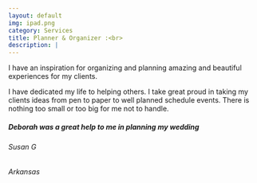 ```yaml
---
layout: default
img: ipad.png
category: Services
title: Planner & Organizer :<br>
description: |
---
```

  I have an inspiration for organizing and planning amazing and beautiful experiences for my clients. 
  
  <p>I have dedicated my life to helping others. I take great proud in taking my clients ideas from pen to paper to well planned schedule events. There is nothing too small or too big for me not to handle.</p>
 
 
<h5>Deborah was a great help to me in planning my wedding</h5>
  <h6>Susan G</h6>
  <h6>Arkansas</h6>
 
  
